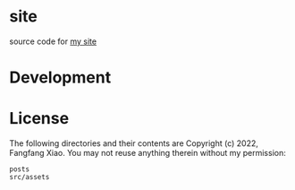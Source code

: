 # site

source code for [my site](https://f2xiao.github.io/site)

# Development



# License

The following directories and their contents are Copyright (c) 2022, Fangfang Xiao. You may not reuse anything therein without my permission:

```
posts
src/assets
```

